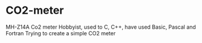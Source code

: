 # CO2-meter
MH-Z14A Co2 meter
Hobbyist, used to C, C++, have used Basic, Pascal and Fortran
Trying to create a simple CO2 meter
